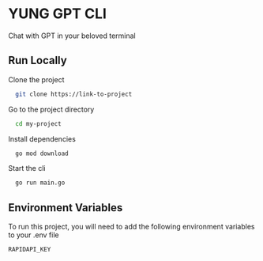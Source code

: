 # YUNG GPT CLI

Chat with GPT in your beloved terminal


## Run Locally

Clone the project

```bash
  git clone https://link-to-project
```

Go to the project directory

```bash
  cd my-project
```

Install dependencies

```bash
  go mod download
```

Start the cli

```bash
  go run main.go
```


## Environment Variables

To run this project, you will need to add the following environment variables to your .env file

`RAPIDAPI_KEY`

